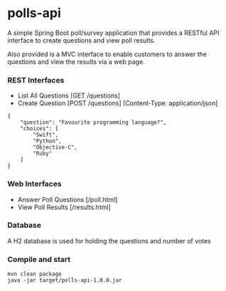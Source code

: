 # polls-api
A simple Spring Boot poll/survey application that provides a RESTful API interface to create questions and view poll results.

Also provided is a MVC interface to enable customers to answer the questions and view the results via a web page.

### REST Interfaces
- List All Questions [GET /questions]
- Create Question [POST /questions] [Content-Type: application/json]
```
{
    "question": "Favourite programming language?",
    "choices": [
        "Swift",
        "Python",
        "Objective-C",
        "Ruby"
    ]
}
```

### Web Interfaces
- Answer Poll Questions [/poll.html]
- View Poll Results [/results.html]

### Database
A H2 database is used for holding the questions and number of votes

### Compile and start
```
mvn clean package
java -jar target/polls-api-1.0.0.jar
```
